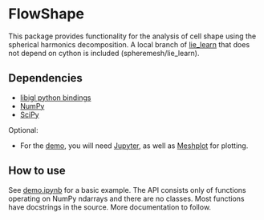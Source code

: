 # FlowShape
This package provides functionality for the analysis of cell shape using the spherical harmonics decomposition.
A local branch of [lie_learn](https://github.com/AMLab-Amsterdam/lie_learn) that does not depend on cython is included (spheremesh/lie_learn). 

## Dependencies
* [libigl python bindings](https://github.com/libigl/libigl-python-bindings)
* [NumPy](https://numpy.org/)
* [SciPy](https://www.scipy.org/)

Optional:
* For the [demo](./demo.ipynb), you will need [Jupyter](https://jupyter.org/install), as well as [Meshplot](https://skoch9.github.io/meshplot/tutorial/) for plotting.

## How to use
See [demo.ipynb](./demo.ipynb) for a basic example. The API consists only of functions operating on NumPy ndarrays and there are no classes. Most functions have docstrings in the source. More documentation to follow.
